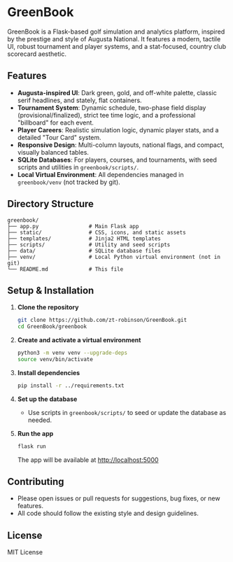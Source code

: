 # GreenBook

GreenBook is a Flask-based golf simulation and analytics platform, inspired by the prestige and style of Augusta National. It features a modern, tactile UI, robust tournament and player systems, and a stat-focused, country club scorecard aesthetic.

## Features
- **Augusta-inspired UI**: Dark green, gold, and off-white palette, classic serif headlines, and stately, flat containers.
- **Tournament System**: Dynamic schedule, two-phase field display (provisional/finalized), strict tee time logic, and a professional "billboard" for each event.
- **Player Careers**: Realistic simulation logic, dynamic player stats, and a detailed "Tour Card" system.
- **Responsive Design**: Multi-column layouts, national flags, and compact, visually balanced tables.
- **SQLite Databases**: For players, courses, and tournaments, with seed scripts and utilities in `greenbook/scripts/`.
- **Local Virtual Environment**: All dependencies managed in `greenbook/venv` (not tracked by git).

## Directory Structure
```
greenbook/
├── app.py                # Main Flask app
├── static/               # CSS, icons, and static assets
├── templates/            # Jinja2 HTML templates
├── scripts/              # Utility and seed scripts
├── data/                 # SQLite database files
├── venv/                 # Local Python virtual environment (not in git)
└── README.md             # This file
```

## Setup & Installation
1. **Clone the repository**
   ```bash
   git clone https://github.com/zt-robinson/GreenBook.git
   cd GreenBook/greenbook
   ```
2. **Create and activate a virtual environment**
   ```bash
   python3 -m venv venv --upgrade-deps
   source venv/bin/activate
   ```
3. **Install dependencies**
   ```bash
   pip install -r ../requirements.txt
   ```
4. **Set up the database**
   - Use scripts in `greenbook/scripts/` to seed or update the database as needed.

5. **Run the app**
   ```bash
   flask run
   ```
   The app will be available at [http://localhost:5000](http://localhost:5000)

## Contributing
- Please open issues or pull requests for suggestions, bug fixes, or new features.
- All code should follow the existing style and design guidelines.

## License
MIT License 